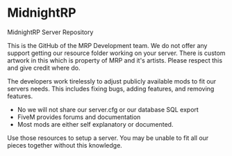 # MidnightRP
MidnightRP Server Repository

This is the GitHub of the MRP Development team. We do not offer any support getting our resource folder working on your server. There is custom artwork in this which is property of MRP and it's artists. Please respect this and give credit where do.

The developers work tirelessly to adjust publicly available mods to fit our servers needs. This includes fixing bugs, adding features, and removing features.

- No we will not share our server.cfg or our database SQL export
- FiveM provides forums and documentation
- Most mods are either self explanatory or documented.

Use those resources to setup a server. You may be unable to fit all our pieces together without this knowledge.
